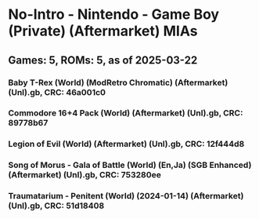 # No-Intro - Nintendo - Game Boy (Private) (Aftermarket) MIAs
## Games: 5, ROMs: 5, as of 2025-03-22

### Baby T-Rex (World) (ModRetro Chromatic) (Aftermarket) (Unl).gb, CRC: 46a001c0
### Commodore 16+4 Pack (World) (Aftermarket) (Unl).gb, CRC: 89778b67
### Legion of Evil (World) (Aftermarket) (Unl).gb, CRC: 12f444d8
### Song of Morus - Gala of Battle (World) (En,Ja) (SGB Enhanced) (Aftermarket) (Unl).gb, CRC: 753280ee
### Traumatarium - Penitent (World) (2024-01-14) (Aftermarket) (Unl).gb, CRC: 51d18408
